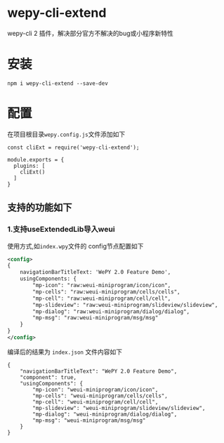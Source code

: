 # wepy-cli-extend
wepy-cli 2 插件，解决部分官方不解决的bug或小程序新特性

# 安装
```
npm i wepy-cli-extend --save-dev
```

# 配置

在项目根目录`wepy.config.js`文件添加如下
```
const cliExt = require('wepy-cli-extend');

module.exports = {
  plugins: [
    cliExt()
  ]
}
```

## 支持的功能如下
### 1.支持useExtendedLib导入weui
使用方式,如`index.wpy`文件的 config节点配置如下
```xml
<config>
{
    navigationBarTitleText: 'WePY 2.0 Feature Demo',
    usingComponents: {
        "mp-icon": "raw:weui-miniprogram/icon/icon",
        "mp-cells": "raw:weui-miniprogram/cells/cells",
        "mp-cell": "raw:weui-miniprogram/cell/cell",
        "mp-slideview": "raw:weui-miniprogram/slideview/slideview",
        "mp-dialog": "raw:weui-miniprogram/dialog/dialog",
        "mp-msg": "raw:weui-miniprogram/msg/msg"
    }
}
</config>
```
编译后的结果为 `index.json` 文件内容如下
```
{
    "navigationBarTitleText": "WePY 2.0 Feature Demo",
    "component": true,
    "usingComponents": {
        "mp-icon": "weui-miniprogram/icon/icon",
        "mp-cells": "weui-miniprogram/cells/cells",
        "mp-cell": "weui-miniprogram/cell/cell",
        "mp-slideview": "weui-miniprogram/slideview/slideview",
        "mp-dialog": "weui-miniprogram/dialog/dialog",
        "mp-msg": "weui-miniprogram/msg/msg"
    }
}
```
